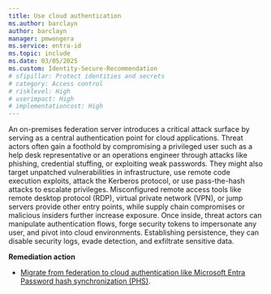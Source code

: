 ```yaml
---
title: Use cloud authentication
ms.author: barclayn
author: barclayn
manager: pmwongera
ms.service: entra-id
ms.topic: include
ms.date: 03/05/2025
ms.custom: Identity-Secure-Recommendation
# sfipillar: Protect identities and secrets
# category: Access control
# risklevel: High
# userimpact: High
# implementationcost: High
---
```

An on-premises federation server introduces a critical attack surface by serving as a central authentication point for cloud applications. Threat actors often gain a foothold by compromising a privileged user such as a help desk representative or an operations engineer through attacks like phishing, credential stuffing, or exploiting weak passwords. They might also target unpatched vulnerabilities in infrastructure, use remote code execution exploits, attack the Kerberos protocol, or use pass-the-hash attacks to escalate privileges. Misconfigured remote access tools like remote desktop protocol (RDP), virtual private network (VPN), or jump servers provide other entry points, while supply chain compromises or malicious insiders further increase exposure. Once inside, threat actors can manipulate authentication flows, forge security tokens to impersonate any user, and pivot into cloud environments. Establishing persistence, they can disable security logs, evade detection, and exfiltrate sensitive data.

**Remediation action**

- [Migrate from federation to cloud authentication like Microsoft Entra Password hash synchronization (PHS)](/entra/identity/hybrid/connect/migrate-from-federation-to-cloud-authentication).
